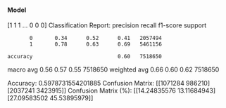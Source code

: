 #### Model
[1 1 1 ... 0 0 0]
Classification Report:
              precision    recall  f1-score   support

           0       0.34      0.52      0.41   2057494
           1       0.78      0.63      0.69   5461156

    accuracy                           0.60   7518650
   macro avg       0.56      0.57      0.55   7518650
weighted avg       0.66      0.60      0.62   7518650

Accuracy: 0.5978731554201885
Confusion Matrix:
[[1071284  986210]
 [2037241 3423915]]
Confusion Matrix (%):
[[14.24835576 13.11684943]
 [27.09583502 45.53895979]]
